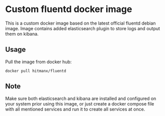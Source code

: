 # Custom fluentd docker image
This is a custom docker image based on the latest official fluentd debian image. Image contains added elasticsearch plugin to store logs and output them on kibana.
## Usage
Pull the image from docker hub:
```
docker pull hitmanx/fluentd
```
## Note
Make sure both elasticsearch and kibana are installed and configured on your system prior using this image, or just create a docker compose file with all mentioned services and run it to create all services at once.
